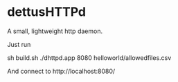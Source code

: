# dettusHTTPd
A small, lightweight http daemon.

Just run 

sh build.sh
./dhttpd.app 8080 helloworld/allowedfiles.csv

And connect to http://localhost:8080/
